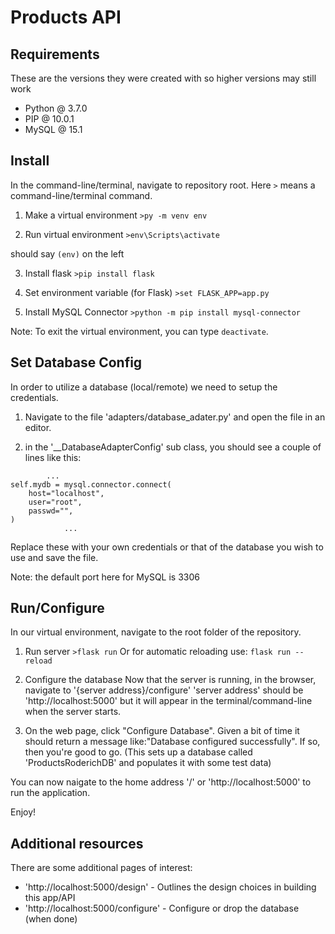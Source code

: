 # Products API
## Requirements
These are the versions they were created with so higher versions may still work
- Python @ 3.7.0
- PIP @ 10.0.1
- MySQL @ 15.1

## Install
In the command-line/terminal, navigate to repository root. Here ```>``` means a command-line/terminal command.

1. Make a virtual environment
```>py -m venv env```

2. Run virtual environment
```>env\Scripts\activate```

should say ```(env)``` on the left

3. Install flask
```>pip install flask```

4. Set environment variable (for Flask)
```>set FLASK_APP=app.py```

5. Install MySQL Connector
```>python -m pip install mysql-connector```

Note: To exit the virtual environment, you can type ```deactivate```.

## Set Database Config
In order to utilize a database (local/remote) we need to setup the credentials.

1. Navigate to the file 'adapters/database_adater.py' and open the file in an editor.

2. in the '__DatabaseAdapterConfig' sub class, you should see a couple of lines like this:
```
        ...
self.mydb = mysql.connector.connect(
    host="localhost",
    user="root",
    passwd="",
)
            ...
```
Replace these with your own credentials or that of the database you wish to use and save the file.

Note: the default port here for MySQL is 3306

## Run/Configure
In our virtual environment, navigate to the root folder of the repository.

1. Run server
```>flask run```
Or for automatic reloading use:
```flask run --reload```

2. Configure the database
Now that the server is running, in the browser, navigate to '{server address}/configure' 
'server address' should be 'http://localhost:5000' but it will appear in the terminal/command-line when the server starts.

3. On the web page, click "Configure Database". Given a bit of time it should return a message like:"Database configured successfully". If so, then you're good to go.
(This sets up a database called 'ProductsRoderichDB' and populates it with some test data)


You can now naigate to the home address '/' or 'http://localhost:5000' to run the application.

Enjoy!

## Additional resources
There are some additional pages of interest:

- 'http://localhost:5000/design' - Outlines the design choices in building this app/API
- 'http://localhost:5000/configure' - Configure or drop the database (when done)